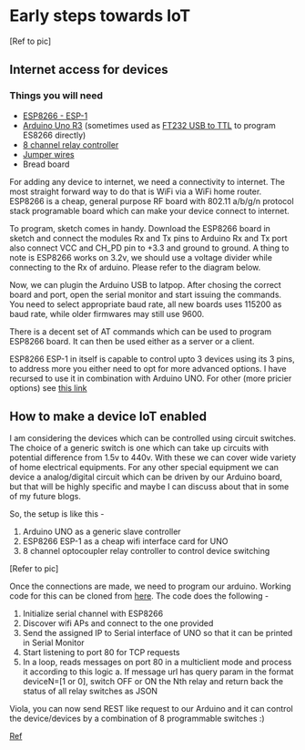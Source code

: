 # Early steps towards IoT
[Ref to pic]

## Internet access for devices

### Things you will need

* [ESP8266 - ESP-1](http://amzn.to/2eQHQRW)
* [Arduino Uno R3](http://amzn.to/2eQHwTv) (sometimes used as [FT232 USB to TTL](http://amzn.to/2dWHpRk) to program ES8266 directly)
* [8 channel relay controller](http://amzn.to/2esLa1v)
* [Jumper wires](http://amzn.to/2esMrW9)
* Bread board

For adding any device to internet, we need a connectivity to internet. The most straight forward way to do that is WiFi via a WiFi home router. ESP8266 is a cheap, general purpose RF board with 802.11 a/b/g/n protocol stack programable board which can make your device connect to internet.

To program, sketch comes in handy. Download the ESP8266 board in sketch and connect the modules Rx and Tx pins to Arduino Rx and Tx port also connect VCC and CH_PD pin to +3.3 and ground to ground. A thing to note is ESP8266 works on 3.2v, we should use a voltage divider while connecting to the Rx of arduino. Please refer to the diagram below. 

Now, we can plugin the Arduino USB to latpop. After chosing the correct board and port, open the serial monitor and start issuing the commands. You need to select appropriate baud rate, all new boards uses 115200 as baud rate, while older firmwares may still use 9600.

There is a decent set of AT commands which can be used to program ESP8266 board. It can then be used either as a server or a client.

ESP8266 ESP-1 in itself is capable to control upto 3 devices using its 3 pins, to address more you either need to opt for more advanced options. I have recursed to use it in combination with Arduino UNO. For other (more pricier options) see [this link](https://retro.moe/2016/03/27/c64-remote-controller-nodemcu-vs-adafruit-huzzah-vs-sparkfun-thing-vs/)

## How to make a device IoT enabled

I am considering the devices which can be controlled using circuit switches. The choice of a generic switch is one which can take up circuits with potential difference from 1.5v to 440v. With these we can cover wide variety of home electrical equipments. For any other special equipment we can device a analog/digital circuit which can be driven by our Arduino board, but that will be highly specific and maybe I can discuss about that in some of my future blogs.

So, the setup is like this -

1. Arduino UNO as a generic slave controller
2. ESP8266 ESP-1 as a cheap wifi interface card for UNO
3. 8 channel optocoupler relay controller to control device switching

[Refer to pic]

Once the connections are made, we need to program our arduino. Working code for this can be cloned from [here](https://github.com/meetpraveen/HomeAutoSecure/tree/master/SlaveControllers/arduino). The code does the following -

1. Initialize serial channel with ESP8266
2. Discover wifi APs and connect to the one provided
3. Send the assigned IP to Serial interface of UNO so that it can be printed in Serial Monitor
4. Start listening to port 80 for TCP requests
5. In a loop, reads messages on port 80 in a multiclient mode and process it according to this logic
  a. If message url has query param in the format deviceN=[1 or 0], switch OFF or ON the Nth relay and return back the status of all relay switches as JSON
  
Viola, you can now send REST like request to our Arduino and it can control the device/devices by a combination of 8 programmable switches :)

[Ref](https://www.baldengineer.com/four-esp8266-gotchas.html)
